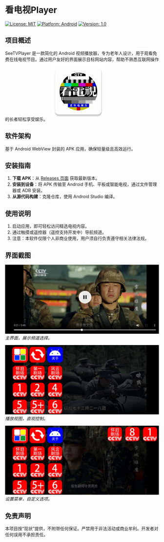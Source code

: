 # 看电视Player

[![License: MIT](https://img.shields.io/badge/License-MIT-yellow.svg)](https://opensource.org/licenses/MIT)
[![Platform: Android](https://img.shields.io/badge/Platform-Android-green.svg)](https://developer.android.com/)
[![Version: 1.0](https://img.shields.io/badge/Version-1.0-blue.svg)](https://github.com/your-repo/SeeTVPlayer/releases)

## 项目概述

SeeTVPlayer 是一款简化的 Android 视频播放器，专为老年人设计，用于观看免费在线电视节目。通过用户友好的界面展示目标网站内容，帮助不熟悉互联网操作的长者轻松享受娱乐。
![输入图片说明](app/src/main/res/mipmap-xxxhdpi/ic_launcher.webp)
## 软件架构

基于 Android WebView 封装的 APK 应用，确保轻量级且高效运行。

## 安装指南

1. **下载 APK**：从 [Releases 页面](https://github.com/your-repo/SeeTVPlayer/releases) 获取最新版本。
2. **安装到设备**：将 APK 传输至 Android 手机、平板或智能电视，通过文件管理器或 ADB 安装。
3. **从源代码构建**：克隆仓库，使用 Android Studio 编译。

## 使用说明

1. 启动应用，即可轻松访问精选电视内容。
2. 通过触摸或遥控器（遥控支持开发中）导航频道。
3. 注意：本软件仅限个人非商业使用，用户须自行负责遵守相关法律法规。

## 界面截图

![Screenshot1](Screenshot1.jpg)  
*主界面，展示频道选择。*

![Screenshot2](Screenshot2.jpg)  
*播放视图，直观控制。*

![Screenshot3](Screenshot3.jpg)  
*设置菜单，自定义选项。*

## 免责声明

本项目按“现状”提供，不附带任何保证。严禁用于非法活动或商业牟利。开发者对任何误用不承担责任。